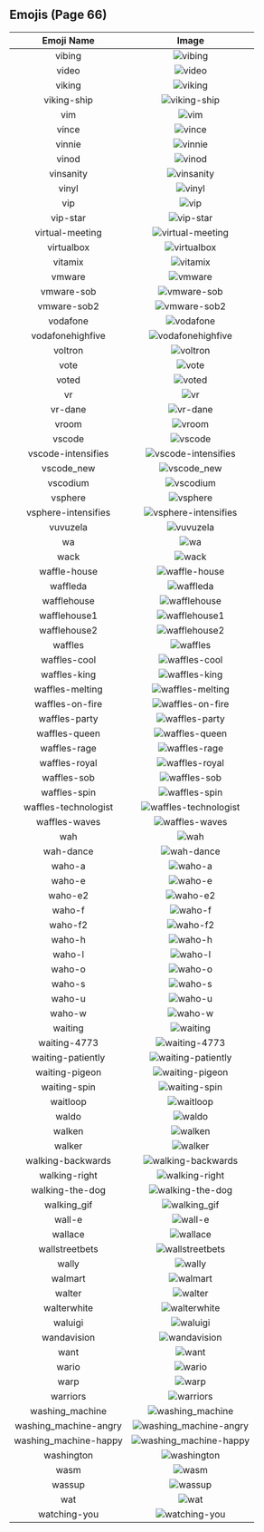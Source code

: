 
  ## Emojis (Page 66)
  |Emoji Name|Image|
  | :-: | :-: |
  |vibing| ![vibing](/output/vibing.gif)|
  |video| ![video](/output/video)|
  |viking| ![viking](/output/viking.png)|
  |viking-ship| ![viking-ship](/output/viking-ship.png)|
  |vim| ![vim](/output/vim.gif)|
  |vince| ![vince](/output/vince.png)|
  |vinnie| ![vinnie](/output/vinnie.png)|
  |vinod| ![vinod](/output/vinod.png)|
  |vinsanity| ![vinsanity](/output/vinsanity.jpg)|
  |vinyl| ![vinyl](/output/vinyl.png)|
  |vip| ![vip](/output/vip.png)|
  |vip-star| ![vip-star](/output/vip-star.png)|
  |virtual-meeting| ![virtual-meeting](/output/virtual-meeting.png)|
  |virtualbox| ![virtualbox](/output/virtualbox.png)|
  |vitamix| ![vitamix](/output/vitamix.png)|
  |vmware| ![vmware](/output/vmware.png)|
  |vmware-sob| ![vmware-sob](/output/vmware-sob.jpg)|
  |vmware-sob2| ![vmware-sob2](/output/vmware-sob2.jpg)|
  |vodafone| ![vodafone](/output/vodafone.png)|
  |vodafonehighfive| ![vodafonehighfive](/output/vodafonehighfive.png)|
  |voltron| ![voltron](/output/voltron.png)|
  |vote| ![vote](/output/vote.png)|
  |voted| ![voted](/output/voted)|
  |vr| ![vr](/output/vr.png)|
  |vr-dane| ![vr-dane](/output/vr-dane.png)|
  |vroom| ![vroom](/output/vroom.png)|
  |vscode| ![vscode](/output/vscode.png)|
  |vscode-intensifies| ![vscode-intensifies](/output/vscode-intensifies.gif)|
  |vscode_new| ![vscode_new](/output/vscode_new.png)|
  |vscodium| ![vscodium](/output/vscodium.png)|
  |vsphere| ![vsphere](/output/vsphere.png)|
  |vsphere-intensifies| ![vsphere-intensifies](/output/vsphere-intensifies.gif)|
  |vuvuzela| ![vuvuzela](/output/vuvuzela.jpg)|
  |wa| ![wa](/output/wa.jpg)|
  |wack| ![wack](/output/wack.png)|
  |waffle-house| ![waffle-house](/output/waffle-house.gif)|
  |waffleda| ![waffleda](/output/waffleda.png)|
  |wafflehouse| ![wafflehouse](/output/wafflehouse.png)|
  |wafflehouse1| ![wafflehouse1](/output/wafflehouse1.png)|
  |wafflehouse2| ![wafflehouse2](/output/wafflehouse2.png)|
  |waffles| ![waffles](/output/waffles.png)|
  |waffles-cool| ![waffles-cool](/output/waffles-cool.png)|
  |waffles-king| ![waffles-king](/output/waffles-king)|
  |waffles-melting| ![waffles-melting](/output/waffles-melting.gif)|
  |waffles-on-fire| ![waffles-on-fire](/output/waffles-on-fire.gif)|
  |waffles-party| ![waffles-party](/output/waffles-party.gif)|
  |waffles-queen| ![waffles-queen](/output/waffles-queen)|
  |waffles-rage| ![waffles-rage](/output/waffles-rage.png)|
  |waffles-royal| ![waffles-royal](/output/waffles-royal.png)|
  |waffles-sob| ![waffles-sob](/output/waffles-sob.png)|
  |waffles-spin| ![waffles-spin](/output/waffles-spin.gif)|
  |waffles-technologist| ![waffles-technologist](/output/waffles-technologist.png)|
  |waffles-waves| ![waffles-waves](/output/waffles-waves.gif)|
  |wah| ![wah](/output/wah)|
  |wah-dance| ![wah-dance](/output/wah-dance.gif)|
  |waho-a| ![waho-a](/output/waho-a.png)|
  |waho-e| ![waho-e](/output/waho-e.png)|
  |waho-e2| ![waho-e2](/output/waho-e2.png)|
  |waho-f| ![waho-f](/output/waho-f.png)|
  |waho-f2| ![waho-f2](/output/waho-f2.png)|
  |waho-h| ![waho-h](/output/waho-h.png)|
  |waho-l| ![waho-l](/output/waho-l.png)|
  |waho-o| ![waho-o](/output/waho-o.png)|
  |waho-s| ![waho-s](/output/waho-s.png)|
  |waho-u| ![waho-u](/output/waho-u.png)|
  |waho-w| ![waho-w](/output/waho-w.png)|
  |waiting| ![waiting](/output/waiting.gif)|
  |waiting-4773| ![waiting-4773](/output/waiting-4773.png)|
  |waiting-patiently| ![waiting-patiently](/output/waiting-patiently)|
  |waiting-pigeon| ![waiting-pigeon](/output/waiting-pigeon.gif)|
  |waiting-spin| ![waiting-spin](/output/waiting-spin.gif)|
  |waitloop| ![waitloop](/output/waitloop.gif)|
  |waldo| ![waldo](/output/waldo.png)|
  |walken| ![walken](/output/walken.jpg)|
  |walker| ![walker](/output/walker)|
  |walking-backwards| ![walking-backwards](/output/walking-backwards.gif)|
  |walking-right| ![walking-right](/output/walking-right.gif)|
  |walking-the-dog| ![walking-the-dog](/output/walking-the-dog.png)|
  |walking_gif| ![walking_gif](/output/walking_gif.gif)|
  |wall-e| ![wall-e](/output/wall-e.png)|
  |wallace| ![wallace](/output/wallace.jpg)|
  |wallstreetbets| ![wallstreetbets](/output/wallstreetbets.jpg)|
  |wally| ![wally](/output/wally.png)|
  |walmart| ![walmart](/output/walmart.png)|
  |walter| ![walter](/output/walter.png)|
  |walterwhite| ![walterwhite](/output/walterwhite.png)|
  |waluigi| ![waluigi](/output/waluigi.png)|
  |wandavision| ![wandavision](/output/wandavision.png)|
  |want| ![want](/output/want.png)|
  |wario| ![wario](/output/wario.png)|
  |warp| ![warp](/output/warp.png)|
  |warriors| ![warriors](/output/warriors.png)|
  |washing_machine| ![washing_machine](/output/washing_machine.png)|
  |washing_machine-angry| ![washing_machine-angry](/output/washing_machine-angry.png)|
  |washing_machine-happy| ![washing_machine-happy](/output/washing_machine-happy.png)|
  |washington| ![washington](/output/washington.png)|
  |wasm| ![wasm](/output/wasm.png)|
  |wassup| ![wassup](/output/wassup.jpg)|
  |wat| ![wat](/output/wat.png)|
  |watching-you| ![watching-you](/output/watching-you.gif)|
  
